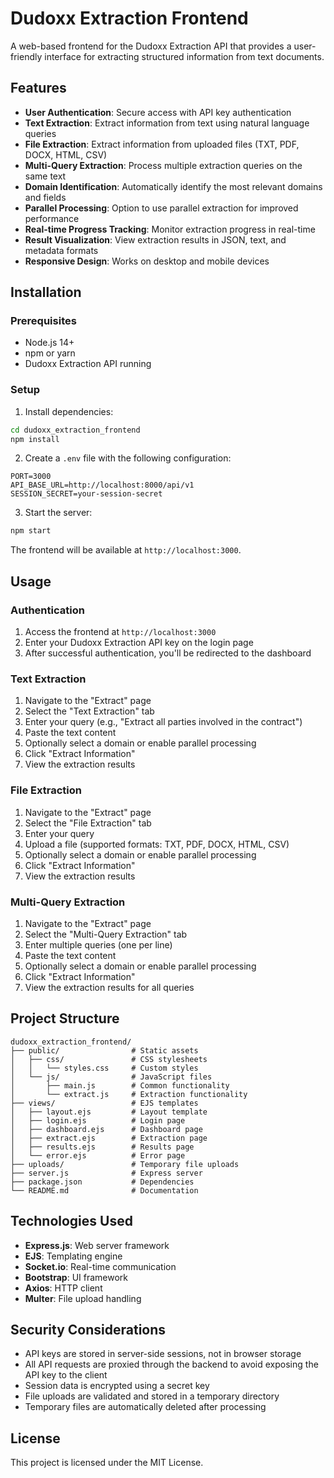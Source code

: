 # Dudoxx Extraction Frontend

A web-based frontend for the Dudoxx Extraction API that provides a user-friendly interface for extracting structured information from text documents.

## Features

- **User Authentication**: Secure access with API key authentication
- **Text Extraction**: Extract information from text using natural language queries
- **File Extraction**: Extract information from uploaded files (TXT, PDF, DOCX, HTML, CSV)
- **Multi-Query Extraction**: Process multiple extraction queries on the same text
- **Domain Identification**: Automatically identify the most relevant domains and fields
- **Parallel Processing**: Option to use parallel extraction for improved performance
- **Real-time Progress Tracking**: Monitor extraction progress in real-time
- **Result Visualization**: View extraction results in JSON, text, and metadata formats
- **Responsive Design**: Works on desktop and mobile devices

## Installation

### Prerequisites

- Node.js 14+
- npm or yarn
- Dudoxx Extraction API running

### Setup

1. Install dependencies:

```bash
cd dudoxx_extraction_frontend
npm install
```

2. Create a `.env` file with the following configuration:

```
PORT=3000
API_BASE_URL=http://localhost:8000/api/v1
SESSION_SECRET=your-session-secret
```

3. Start the server:

```bash
npm start
```

The frontend will be available at `http://localhost:3000`.

## Usage

### Authentication

1. Access the frontend at `http://localhost:3000`
2. Enter your Dudoxx Extraction API key on the login page
3. After successful authentication, you'll be redirected to the dashboard

### Text Extraction

1. Navigate to the "Extract" page
2. Select the "Text Extraction" tab
3. Enter your query (e.g., "Extract all parties involved in the contract")
4. Paste the text content
5. Optionally select a domain or enable parallel processing
6. Click "Extract Information"
7. View the extraction results

### File Extraction

1. Navigate to the "Extract" page
2. Select the "File Extraction" tab
3. Enter your query
4. Upload a file (supported formats: TXT, PDF, DOCX, HTML, CSV)
5. Optionally select a domain or enable parallel processing
6. Click "Extract Information"
7. View the extraction results

### Multi-Query Extraction

1. Navigate to the "Extract" page
2. Select the "Multi-Query Extraction" tab
3. Enter multiple queries (one per line)
4. Paste the text content
5. Optionally select a domain or enable parallel processing
6. Click "Extract Information"
7. View the extraction results for all queries

## Project Structure

```
dudoxx_extraction_frontend/
├── public/                # Static assets
│   ├── css/               # CSS stylesheets
│   │   └── styles.css     # Custom styles
│   └── js/                # JavaScript files
│       ├── main.js        # Common functionality
│       └── extract.js     # Extraction functionality
├── views/                 # EJS templates
│   ├── layout.ejs         # Layout template
│   ├── login.ejs          # Login page
│   ├── dashboard.ejs      # Dashboard page
│   ├── extract.ejs        # Extraction page
│   ├── results.ejs        # Results page
│   └── error.ejs          # Error page
├── uploads/               # Temporary file uploads
├── server.js              # Express server
├── package.json           # Dependencies
└── README.md              # Documentation
```

## Technologies Used

- **Express.js**: Web server framework
- **EJS**: Templating engine
- **Socket.io**: Real-time communication
- **Bootstrap**: UI framework
- **Axios**: HTTP client
- **Multer**: File upload handling

## Security Considerations

- API keys are stored in server-side sessions, not in browser storage
- All API requests are proxied through the backend to avoid exposing the API key to the client
- Session data is encrypted using a secret key
- File uploads are validated and stored in a temporary directory
- Temporary files are automatically deleted after processing

## License

This project is licensed under the MIT License.
